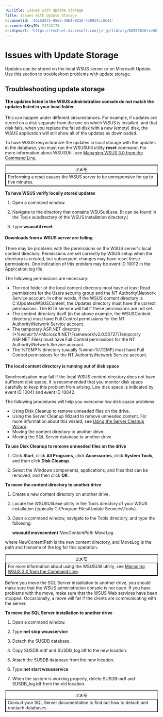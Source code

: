 ```yaml
---
TOCTitle: Issues with Update Storage
Title: Issues with Update Storage
ms:assetid: '4615d075-9566-40b4-8336-7389d4cc0c41'
ms:contentKeyID: 21743174
ms:mtpsurl: 'https://technet.microsoft.com/ja-jp/library/Dd939816(v=WS.10)'
---
```


Issues with Update Storage
==========================

Updates can be stored on the local WSUS server or on Microsoft Update. Use this section to troubleshoot problems with update storage.

Troubleshooting update storage
------------------------------

#### The updates listed in the WSUS administrative console do not match the updates listed in your local folder

This can happen under different circumstances. For example, if updates are stored on a disk separate from the one on which WSUS is installed, and that disk fails, when you replace the failed disk with a new (empty) disk, the WSUS application will still show all of the updates as downloaded.

To have WSUS resynchronize the updates in local storage with the updates in the database, you must run the WSUSUtil utility **reset** command. For more information about WSUSUtil, see [Managing WSUS 3.0 from the Command Line](https://technet.microsoft.com/4d4b90e9-bbb2-429a-92c9-1e5388240416).

 
<table style="border:1px solid black;">
<colgroup>
<col width="100%" />
</colgroup>
<thead>
<tr class="header">
<th><img src="images/Dd939816.note(WS.10).gif" />メモ</th>
</tr>
</thead>
<tbody>
<tr class="odd">
<td style="border:1px solid black;">Performing a reset causes the WSUS server to be unresponsive for up to five minutes.
</td>
</tr>
</tbody>
</table>
 

**To have WSUS verify locally stored updates**
1.  Open a command window.

2.  Navigate to the directory that contains WSUSutil.exe. (It can be found in the Tools subdirectory of the WSUS installation directory.)

3.  Type **wsusutil reset**

#### Downloads from a WSUS server are failing

There may be problems with the permissions on the WSUS server's local content directory. Permissions are set correctly by WSUS setup when the directory is created, but subsequent changes may have reset these permissions. One indication of this problem may be event ID 10012 in the Application log file.

The following permissions are necessary:

-   The root folder of the local content directory must have at least Read permissions for the Users security group and the NT Authority\\Network Service account. In other words, if the WSUS content directory is C:\\Updates\\WSUSContent, the Updates directory must have the correct permissions. The BITS service will fail if these permissions are not set.
-   The content directory itself (in the above example, the WSUSContent directory) must have Full Control permissions for the NT Authority\\Network Service account.
-   The temporary ASP.NET directory (*%windir%\\*Microsoft.NET\\Framework\\v2.0.50727\\Temporary ASP.NET Files) must have Full Control permissions for the NT Authority\\Network Service account.
-   The %TEMP% directory (usually %windir%\\TEMP) must have Full Control permissions for the NT Authority\\Network Service account.

#### The local content directory is running out of disk space

Synchronization may fail if the local WSUS content directory does not have sufficient disk space. It is recommended that you monitor disk space carefully to keep this problem from arising. Low disk space is indicated by event ID 10041 and event ID 10042.

The following procedures will help you overcome low disk space problems:

-   Using Disk Cleanup to remove unneeded files on the drive.
-   Using the Server Cleanup Wizard to remove unneeded content. For more information about this wizard, see [Using the Server Cleanup Wizard](https://technet.microsoft.com/82c7c6ab-f877-4f85-8afe-0b36f5a2e0d4).
-   Moving the content directory to another drive.
-   Moving the SQL Server database to another drive.

**To use Disk Cleanup to remove unneeded files on the drive**
1.  Click **Start**, click **All Programs**, click **Accessories**, click **System Tools**, and then click **Disk Cleanup**.

2.  Select the Windows components, applications, and files that can be removed, and then click **OK**.

**To move the content directory to another drive**
1.  Create a new content directory on another drive.

2.  Locate the WSUSUtil.exe utility in the Tools directory of your WSUS installation (typically C:\\Program Files\\Update Services\\Tools).

3.  Open a command window, navigate to the Tools directory, and type the following:

    **wsusutil movecontent** *NewContentPath* *MoveLog*

where NewContentPath is the new content directory, and MoveLog is the path and filename of the log for this operation.

 
<table style="border:1px solid black;">
<colgroup>
<col width="100%" />
</colgroup>
<thead>
<tr class="header">
<th><img src="images/Dd939816.note(WS.10).gif" />メモ</th>
</tr>
</thead>
<tbody>
<tr class="odd">
<td style="border:1px solid black;">For more information about using the WSUSUtil utility, see <a href="https://technet.microsoft.com/4d4b90e9-bbb2-429a-92c9-1e5388240416">Managing WSUS 3.0 from the Command Line</a>.
</td>
</tr>
</tbody>
</table>
 

Before you move the SQL Server installation to another drive, you should make sure that the WSUS administration console is not open. If you have problems with the move, make sure that the WSUS Web services have been stopped. Occasionally, a move will fail if the clients are communicating with the server.

**To move the SQL Server installation to another drive**
1.  Open a command window.

2.  Type **net stop wsusservice**

3.  Detach the SUSDB database.

4.  Copy SUSDB.mdf and SUSDB\_log.ldf to the new location.

5.  Attach the SUSDB database from the new location.

6.  Type **net start wsusservice**

7.  When the system is working properly, delete SUSDB.mdf and SUSDB\_log.ldf from the old location.

 
<table style="border:1px solid black;">
<colgroup>
<col width="100%" />
</colgroup>
<thead>
<tr class="header">
<th><img src="images/Dd939816.note(WS.10).gif" />メモ</th>
</tr>
</thead>
<tbody>
<tr class="odd">
<td style="border:1px solid black;">Consult your SQL Server documentation to find out how to detach and reattach databases.
</td>
</tr>
</tbody>
</table>
